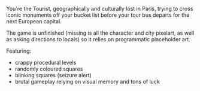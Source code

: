 You're the Tourist, geographically and culturally lost in Paris, trying to cross iconic monuments off your bucket list before your tour bus departs for the next European capital.

The game is unfinished (missing is all the character and city pixelart, as well as asking directions to locals) so it relies on programmatic placeholder art.

Featuring:
- crappy procedural levels
- randomly coloured squares
- blinking squares (seizure alert)
- brutal gameplay relying on visual memory and tons of luck